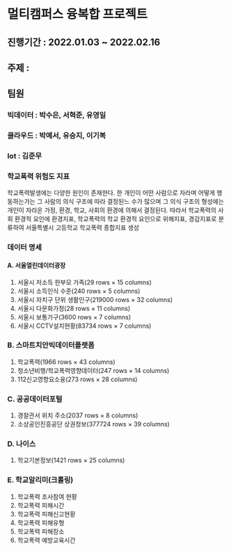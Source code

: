 # 멀티캠퍼스 융복합 프로젝트
## 진행기간 : 2022.01.03 ~ 2022.02.16
## 주제 : 
## 팀원 
  ### 빅데이터 : 박수은, 서혁준, 유영일
  ### 클라우드 : 박예서, 유승지, 이기복
  ### Iot : 김준무

### **학교폭력 위험도 지표**
학교폭력발생에는 다양한 원인이 존재한다. 
한 개인이 어떤 사람으로 자라며 어떻게 행동하는가는 그 사람의 의식 구조에 따라 결정된느 수가 많으며 
그 의식 구조의 형성에는 개인이 자라온 가정, 환경, 학교, 사회의 환경에 의해서 결정된다. 
따라서 학교폭력의 사회 환경적 요인에 환경지표, 학교폭력의 학교 환경적 요인으로 위해지표, 경감지표로 분류하여
서울특별시 고등학교 학교폭력 종합지표 생성

### **데이터 명세**
#### A. 서울열린데이터광장
1. 서울시 저소득 한부모 가족(29 rows × 15 columns)
2. 서울시 소득인식 수준(240 rows × 5 columns)
3. 서울시 자치구 단위 생활인구(219000 rows × 32 columns)
4. 서울시 다문화가정(28 rows × 11 columns)
5. 서울시 보통가구(3600 rows × 7 columns)
6. 서울시 CCTV설치현황(83734 rows × 7 columns)

### B. 스마트치안빅데이터플랫폼
1. 학교폭력(1966 rows × 43 columns)
2. 청소년비행/학교폭력영향데이터(247 rows × 14 columns) 
3. 112신고영향요소융(273 rows × 28 columns) 

### C. 공공데이터포털
1. 경찰관서 위치 주소(2037 rows × 8 columns) 
2. 소상공인진흥공단 상권정보(377724 rows × 39 columns)

### D. 나이스
1. 학교기본정보(1421 rows × 25 columns)

### E. 학교알리미(크롤링)
1. 학교폭력 조사참여 현황
2. 학교폭력 피해시간
3. 학교폭력 피해신고현황
4. 학교폭력 피해유형
5. 학교폭력 피해장소
6. 학교폭력 예방교육시간
